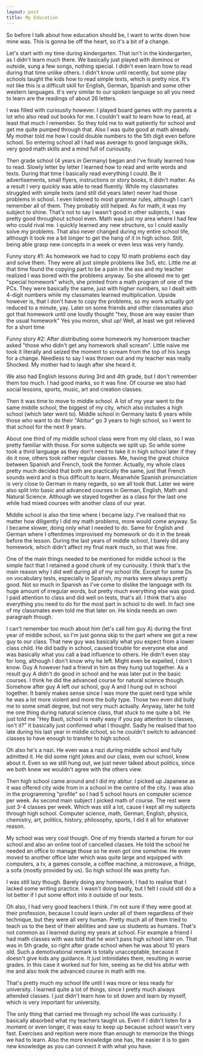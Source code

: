 ```yaml
---
layout: post
title: My Education
---
```


So before I talk about how education should be, I want to write down how mine was. This is gonna be off the heart, so it's a bit of a change. 

Let's start with my time during kindergarten. That isn't in the kindergarten, as I didn't learn much there. We basically just played with dominos or outside, sung a few songs, nothing special. I didn't even learn how to read during that time unlike others. I didn't know until recently, but some play schools taught the kids how to read simple texts, which is pretty nice. It's not like this is a difficult skill for English, German, Spanish and some other western languages. It's very similar to our spoken language so all you need to learn are the readings of about 26 letters. 

I was filled with curiousity however. I played board games with my parents a lot who also read out books for me. I couldn't wait to learn how to read, at least that much I remember. So they told me to wait patiently for school and get me quite pumped through that. Also I was quite good at math already. My mother told me how I could double numbers to the 5th digit even before school. So entering school all I had was average to good language skills, very good math skills and a mind full of curiousity.

Then grade school (4 years in Germany) began and I've finally learned how to read. Slowly letter by letter I learned how to read and write words and texts. During that time I basically read everything I could. Be it advertisements, small flyers, instructions or story books, it didn't matter. As a result I very quickly was able to read fluently. While my classmates struggled with simple texts (and still did years later) never had those problems in school. I even listened to most grammar rules, although I can't remember all of them. They probably still helped.
As for math, it was my subject to shine. That's not to say I wasn't good in other subjects, I was pretty good throughout school even. Math was just my area where I had few who could rival me. I quickly learned any new structure, so I could easily solve my problems. That also never changed during my entire school life, although it took me a bit longer to get the hang of it in high schoo. Still, being able grasp new concepts in a week or even less was very handy. 

Funny story #1: As homework we had to copy 10 math problems each day and solve them. They were all just simple problems like 3x5, etc. Little me at that time found the copying part to be a pain in the ass and my teacher realized I was bored with the problems anyway. So she allowed me to get "special homework" which, she printed from a math program of one of the PCs. They were basically the same, just with higher numbers, so I dealt with 4-digit numbers while my classmates learned multiplication. Upside however is, that I don't have to copy the problems, so my work actually got reduced to a minute, yay. Later on some friends and other classmates also got that homework until one loudly thought "hey, those are way easier than the usual homework" Yes you moron, shut up! Well, at least we got relieved for a short time

Funny story #2: After distributing some homework my homeroom teacher asked "those who didn't get any homework shall scream". Little naive me took it literally and seized the moment to scream from the top of his lungs for a change. Needless to say I was thrown out and my teacher was really Shocked. My mother had to laugh after she heard it.

We also had English lessons during 3rd and 4th grade, but I don't remember them too much. I had good marks, so it was fine. Of course we also had social lessons, sports, music, art and creation classes. 

Then it was time to move to middle school. A lot of my year went to the same middle school, the biggest of my city, which also includes a high school (which later went to). Middle school in Germany lasts 6 years while those who want to do their "Abitur" go 3 years to high school, so I went to that school for the next 9 years.

About one third of my middle school class were from my old class, so I was pretty familiar with those. For some subjects we split up. So while some took a third language as they don't need to take it in high school later if they do it now, others took rather regular classes. Me, having the great choice between Spanish and French, took the former. Actually, my whole class pretty much decided that both are practically the same, just that French sounds weird and is thus difficult to learn. Meanwhile Spanish pronunciation is very close to German in many regards, so we all took that. Later we were also split into basic and advanced courses in German, English, Math and Natural Science. Although we stayed together as a class for the last one while had mixed courses with another class of our year.

Middle school is also the time where I became lazy. I've realised that no matter how diligently I did my math problems, more would come anyway. So I became slower, doing only what I needed to do. Same for English and German where I oftentimes improvised my homework or do it in the break before the lesson. During the last years of middle school, I barely did any homework, which didn't affect my final mark much, so that was fine. 

One of the main things needed to be mentioned for middle school is the simple fact that I retained a good chunk of my curiousity. I think that's the main reason why I did well during all of my school life. Except for some Ds on vocabulary tests, especially in Spanish, my marks were always pretty good. Not so much in Spanish as I've come to dislike the language with its huge amount of irregular words, but pretty much everything else was good. I paid attention to class and did well on tests, that's all. I think that's also everything you need to do for the most part in school to do well. In fact one of my classmates even told me that later on. He kinda needs an own paragraph though.

I can't remember too much about him (let's call him guy A) during the first year of middle school, so I'm just gonna skip to the part where we got a new guy to our class. That new guy was basically what you expect from a lower class child. He did badly in school, caused trouble for everyone else and was basically what you call a bad influence to others. He didn't even stay for long, although I don't know why he left. Might even be expelled, I don't know. Guy A however had a friend in him as they hung out together. As a result guy A didn't do good in school and he was later put in the basic courses. I think he did the advanced course for natural science though. Somehow after guy A left our school, guy A and I hung out in school together. It barely makes sense since I was more the quiet nerd type while he was a lot more violent and more the bully type. Those two even did bully me to some small degree, but not very much actually. Anyway, later he told me one thing during natural science class, that stuck to me quite a bit. He just told me "Hey Basti, school is really easy if you pay attention to classes, isn't it?" It basically just confirmed what I thought. Sadly he realised that too late during his last year in middle school, so he couldn't switch to advanced classes to have enough to transfer to high school.

Oh also he's a nazi. He even was a nazi during middle school and fully admitted it. He did some right jokes and our class, even our school, knew about it. Even so we still hung out, we just never talked about politics, since we both knew we wouldn't agree with the others view.

Then high school came around and I did my abitur. I picked up Japanese as it was offered city wide from in a school in the centre of the city. I was also in the programming "profile" so I had 5 school hours on computer science per week. As second main subject I picked math of course. The rest were just 3-4 classes per week. Which was still a lot, cause I kept all my subjects through high school. Computer science, math, German, English, physics, chemistry, art, politics, history, philosophy, sports, I did it all for whatever reason.

My school was very cool though. One of my friends started a forum for our school and also an online tool of cancelled classes. He told the school he needed an office to manage those so he even got one somehow. He even moved to another office later which was quite large and equipped with computers, a tv, a games console, a coffee machine, a microwave, a fridge, a sofa (mostly provided by us). So high school life was pretty fun. 

I was still lazy though. Barely doing any homework, I had to realise that I lacked some writing practice. I wasn't doing badly, but I felt I could still do a lot better if I put some effort into it outside of our tests. 

Oh also, I had very good teachers I think. I'm not sure if they were good at their profession, because I could learn under all of them regardless of their technique, but they were all very human. Pretty much all of them tried to teach us to the best of their abilities and saw us students as humans. That's not common as I learned during my years at school. For example a friend I had math classes with was told that he won't pass high school later on. That was in 5th grade, so right after grade school when he was about 10 years old. Such a demotivational remark is totally unacceptable, because it doesn't give kids any guidance. It just intimidates them, resulting in worse grades. In this case it worked out for him, seeing as he did his abitur with me and also took the advanced course in math with me.

That's pretty much my school life until I was more or less ready for university. I learned quite a lot of things, since I pretty much always attended classes. I just didn't learn how to sit down and learn by myself, which is very important for university.

The only thing that carried me through my school life was curiousity. I basically absorbed what my teachers taught us. Even if I didn't listen for a moment or even longer, it was easy to keep up because school wasn't very fast. Exercises and repition were more than enough to memorize the things we had to learn. Also the more knowledge one has, the easier it is to gain new knowledge as you can connect it with what you have. 

